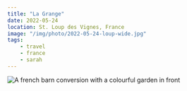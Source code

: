 ```yaml
---
title: "La Grange"
date: 2022-05-24
location: St. Loup des Vignes, France
image: "/img/photo/2022-05-24-loup-wide.jpg"
tags:
    - travel
    - france
    - sarah
---
```


![A french barn conversion with a colourful garden in front](/img/photo/2022-05-24-loup-wide.jpg)

